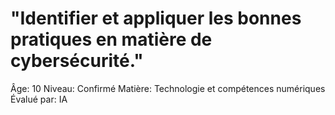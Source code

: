 # "Identifier et appliquer les bonnes pratiques en matière de cybersécurité."

Âge: 10
Niveau: Confirmé
Matière: Technologie et compétences numériques
Évalué par: IA